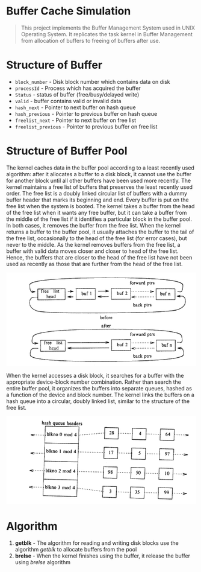 # Buffer Cache Simulation
> This project implements the Buffer Management System used in UNIX Operating System. It replicates the task kernel in Buffer Management from allocation of buffers to freeing of buffers after use.

# Structure of Buffer
* `block_number` - Disk block number which contains data on disk
* `processId` - Process which has acquired the buffer 
* `Status` - status of buffer (free/busy/delayed write)
* `valid` - buffer contains valid or invalid data
* `hash_next` - Pointer to next buffer on hash queue
* `hash_previous` - Pointer to previous buffer on hash queue
* `freelist_next` - Pointer to next buffer on free list
* `freelist_previous` - Pointer to previous buffer on free list

# Structure of Buffer Pool
The kernel caches data in the buffer pool according to a least recently used algorithm: after it allocates a buffer to a 
disk block, it cannot use the buffer for another block until all other buffers have been used more recently. The kernel
maintains a free list of buffers that preserves the least recently used order. The free list is a doubly linked circular 
list of buffers with a dummy buffer header that marks its beginning and end. Every buffer is put on the free list when 
the system is booted. The kernel takes a buffer from the head of the free list when it wants any free buffer, but it can 
take a buffer from the middle of the free list if it identifies a particular block in the buffer pool. In both cases, it 
removes the buffer from the free list. When the kernel returns a buffer to the buffer pool, it usually attaches the 
buffer to the tail of the free list, occasionally to the head of the free list (for error cases), but never to the 
middle. As the kernel removes buffers from the free list, a buffer with valid data moves closer and closer to head of the 
free list. Hence, the buffers that are closer to the head of the free list have not been used as recently as those that 
are further from the head of the free list.

![Image of Free List](\Images\free_list_of_buffer.png)

When the kernel accesses a disk block, it searches for a buffer with the appropriate device-block number combination. 
Rather than search the entire buffer pool, it organizes the buffers into separate queues, hashed as a function of the 
device and block number. The kernel links the buffers on a hash queue into a circular, doubly linked list, similar to the 
structure of the free list.

![Image of Hash Queue](\Images\buffer_hash_queue.png)

# Algorithm
1. **getblk** - The algorithm for reading and writing disk blocks use the algorithm *getblk* to allocate buffers from the pool
2. **brelse** - When the kernel finishes using the buffer, it release the buffer using *brelse* algorithm  











